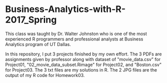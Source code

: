 # Business-Analytics-with-R-2017_Spring
This class was taught by Dr. Walter Johnston who is one of the most experienced R programmers and professional analysts
at Business Analytics program of UT Dallas. 

In this repository, I put 3 projects finished by my own effort. The 3 PDFs are assignments given by professor along with dataset of "movie_data.csv" for Project01, "02_movie_data_subset.Rimage" for Project02, and "Boston.csv" for Project03. The 3 txt files are my solutions in R. The 2 JPG files are the output of my R code for Homework03.


